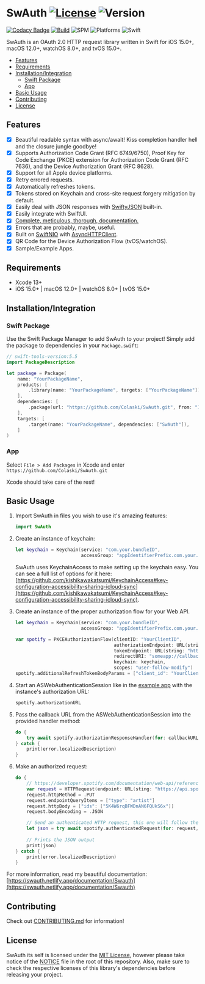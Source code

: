 <!-- omit in toc -->
# SwAuth [![License](https://img.shields.io/github/license/colaski/swauth?color=lightgrey&style=flat-square)](https://github.com/Colaski/SwAuth#license) ![Version](https://img.shields.io/github/v/tag/colaski/swauth?label=release&style=flat-square)

[![Codacy Badge](https://api.codacy.com/project/badge/Grade/b38ed7450d054e29a0381ad3c11df264)](https://app.codacy.com/gh/Colaski/SwAuth?utm_source=github.com&utm_medium=referral&utm_content=Colaski/SwAuth&utm_campaign=Badge_Grade_Settings)
[![Build](https://github.com/Colaski/SwAuth/actions/workflows/build.yml/badge.svg)](https://github.com/Colaski/SwAuth/actions/workflows/build.yml)
![SPM](https://img.shields.io/badge/Swift%20Package%20Manager-compatible-success?style=flat-square)
![Platforms](https://img.shields.io/badge/Platforms-iOS%2015%2B%20%7C%20macOS%2012%2B%20%7C%20watchOS%208%2B%20%7C%20tvOS%2015%2B-blue?style=flat-square)
![Swift](https://img.shields.io/badge/Swift-5.5-orange?style=flat-square)

SwAuth is an OAuth 2.0 HTTP request library written in Swift for iOS 15.0+, macOS 12.0+, watchOS 8.0+, and tvOS 15.0+.

- [Features](#features)
- [Requirements](#requirements)
- [Installation/Integration](#installationintegration)
  - [Swift Package](#swift-package)
  - [App](#app)
- [Basic Usage](#basic-usage)
- [Contributing](#contributing)
- [License](#license)

## Features

- [x] Beautiful readable syntax with async/await! Kiss completion handler hell and the closure jungle goodbye!
- [x] Supports Authorization Code Grant (RFC 6749/6750), Proof Key for Code Exchange (PKCE) extension for Authorization Code Grant (RFC 7636), and the Device Authorization Grant (RFC 8628).
- [x] Support for all Apple device platforms.
- [x] Retry errored requests.
- [x] Automatically refreshes tokens.
- [x] Tokens stored on Keychain and cross-site request forgery mitigation by default.
- [x] Easily deal with JSON responses with [SwiftyJSON](https://github.com/SwiftyJSON/SwiftyJSON) built-in.
- [x] Easily integrate with SwiftUI.
- [x] [Complete, meticulous, thorough, documentation.](https://swauth.netlify.app/documentation/Swauth)
- [x] Errors that are probably, maybe, useful.
- [x] Built on [SwiftNIO](https://github.com/apple/swift-nio) with [AsyncHTTPClient](https://github.com/swift-server/async-http-client).
- [x] QR Code for the Device Authorization Flow (tvOS/watchOS).
- [x] Sample/Example Apps.

## Requirements

- Xcode 13+
- iOS 15.0+ | macOS 12.0+ | watchOS 8.0+ | tvOS 15.0+

## Installation/Integration

### Swift Package

Use the Swift Package Manager to add SwAuth to your project! Simply add the package to dependencies in your `Package.swift`:

```swift
// swift-tools-version:5.5
import PackageDescription

let package = Package(
    name: "YourPackageName",
    products: [
        .library(name: "YourPackageName", targets: ["YourPackageName"]),
    ],
    dependencies: [
        .package(url: "https://github.com/Colaski/SwAuth.git", from: "1.0.1"),
    ],
    targets: [
        .target(name: "YourPackageName", dependencies: ["SwAuth"]),
    ]
)
```

### App

Select `File > Add Packages` in Xcode and enter `https://github.com/Colaski/SwAuth.git`

Xcode should take care of the rest!

## Basic Usage

1. Import SwAuth in files you wish to use it's amazing features:

    ```swift
    import SwAuth
    ```

2. Create an instance of keychain:

    ```swift
    let keychain = Keychain(service: "com.your.bundleID",
                            accessGroup: "appIdentifierPrefix.com.your.bundleID").label("Your App Name")
    ```

    SwAuth uses KeychainAccess to make setting up the keychain easy. You can see a full list of options for it here: [https://github.com/kishikawakatsumi/KeychainAccess#key-configuration-accessibility-sharing-icloud-sync](https://github.com/kishikawakatsumi/KeychainAccess#key-configuration-accessibility-sharing-icloud-sync).

3. Create an instance of the proper authorization flow for your Web API.

    ```swift
    let keychain = Keychain(service: "com.your.bundleID",
                            accessGroup: "appIdentifierPrefix.com.your.bundleID").label("Your App Name")

    var spotify = PKCEAuthorizationFlow(clientID: "YourClientID",
                                        authorizationEndpoint: URL(string: "https://accounts.spotify.com/authorize")!,
                                        tokenEndpoint: URL(string: "https://accounts.spotify.com/api/token")!,
                                        redirectURI: "someapp://callback",
                                        keychain: keychain,
                                        scopes: "user-follow-modify")
    spotify.additionalRefreshTokenBodyParams = ["client_id": "YourClientID"] // Spotify specifically requires the client ID to be included in the refresh token's body parameters.
    ```

4. Start an ASWebAuthenticationSession like in the [example app](https://github.com/Colaski/SwAuth/blob/main/SwAuthTestApp/SwAuthTestApp/ProviderView.swift#L94) with the instance's authorization URL:

    ```swift
    spotify.authorizationURL
    ```

5. Pass the callback URL from the ASWebAuthenticationSession into the provided handler method:

    ```swift
    do {
        try await spotify.authorizationResponseHandler(for: callbackURL)
    } catch {
        print(error.localizedDescription)
    }
    ```

6. Make an authorized request:

    ```swift
    do {
        // https://developer.spotify.com/documentation/web-api/reference/#/operations/follow-artists-users
        var request = HTTPRequest(endpoint: URL(sting: "https://api.spotify.com/v1/me/following")!)
        request.httpMethod = .PUT
        request.endpointQueryItems = ["type": "artist"]
        request.httpBody = ["ids": ["5K4W6rqBFWDnAN6FQUkS6x"]]
        request.bodyEncoding = .JSON

        // Send an authenticated HTTP request, this one will follow the artist Kanye West on Spotify.
        let json = try await spotify.authenticatedRequest(for: request, numberOfRetries: 2).json()
        
        // Prints the JSON output
        print(json)
    } catch {
        print(error.localizedDescription)
    }
    ```

For more information, read my beautiful documentation: [https://swauth.netlify.app/documentation/Swauth](https://swauth.netlify.app/documentation/Swauth)

## Contributing

Check out [CONTRIBUTING.md](./CONTRIBUTING.md) for information!

## License

SwAuth its self is licensed under the [MIT License](./LICENSE), however please take notice of the [NOTICE](./NOTICE.md) file in the root of this repository. Also, make sure to check the respective licenses of this library's dependencies before releasing your project.
